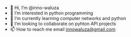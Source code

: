 - 👋 Hi, I’m @inno-waluza
- 👀 I’m interested in python programming
- 🌱 I’m currently learning computer networks and python
- 💞️ I’m looking to collaborate on pyhton API projects
- 📫 How to reach me email innowaluza@gmail.com

<!---
inno-waluza/inno-waluza is a ✨ special ✨ repository because its `README.md` (this file) appears on your GitHub profile.
You can click the Preview link to take a look at your changes.
--->
